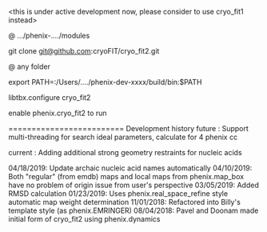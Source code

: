 <this is under active development now, please consider to use cryo_fit1 instead>

@ .../phenix-..../modules

git clone git@github.com:cryoFIT/cryo_fit2.git

@ any folder

export PATH=:/Users/..../phenix-dev-xxxx/build/bin:$PATH

libtbx.configure cryo_fit2

enable phenix.cryo_fit2 to run


=========================
Development history
future    : Support multi-threading for search ideal parameters, calculate for 4 phenix cc

current   : Adding additional strong geometry restraints for nucleic acids

04/18/2019: Update archaic nucleic acid names automatically
04/10/2019: Both "regular" (from emdb) maps and local maps from phenix.map_box have no problem of origin issue from user's perspective
03/05/2019: Added RMSD calculation
01/23/2019: Uses phenix.real_space_refine style automatic map weight determination
11/01/2018: Refactored into Billy's template style (as phenix.EMRINGER)
08/04/2018: Pavel and Doonam made initial form of cryo_fit2 using phenix.dynamics